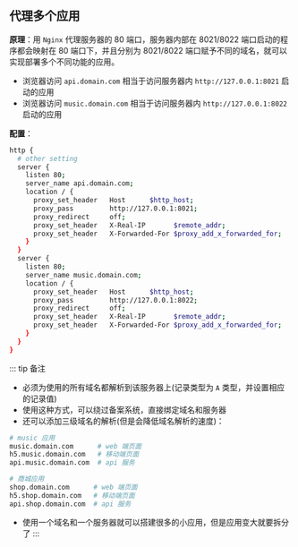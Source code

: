 ## 代理多个应用

**原理**：用 `Nginx` 代理服务器的 80 端口，服务器内部在 8021/8022 端口启动的程序都会映射在 80 端口下，并且分别为 8021/8022 端口赋予不同的域名，就可以实现部署多个不同功能的应用。
+ 浏览器访问 `api.domain.com` 相当于访问服务器内 `http://127.0.0.1:8021` 启动的应用
+ 浏览器访问 `music.domain.com` 相当于访问服务器内 `http://127.0.0.1:8022` 启动的应用

**配置**：
```sh
http {  
  # other setting
  server {
    listen 80;
    server_name api.domain.com;
    location / {
      proxy_set_header   Host      $http_host;
      proxy_pass         http://127.0.0.1:8021;
      proxy_redirect     off;
      proxy_set_header   X-Real-IP       $remote_addr;
      proxy_set_header   X-Forwarded-For $proxy_add_x_forwarded_for;
    }
  }
  server {
    listen 80;
    server_name music.domain.com;
    location / {
      proxy_set_header   Host      $http_host;
      proxy_pass         http://127.0.0.1:8022;
      proxy_redirect     off;
      proxy_set_header   X-Real-IP       $remote_addr;
      proxy_set_header   X-Forwarded-For $proxy_add_x_forwarded_for;
    }
  }
}
```

::: tip 备注
+ 必须为使用的所有域名都解析到该服务器上(记录类型为 `A` 类型，并设置相应的记录值)
+ 使用这种方式，可以绕过备案系统，直接绑定域名和服务器
+ 还可以添加三级域名的解析(但是会降低域名解析的速度)：
```sh
# music 应用
music.domain.com      # web 端页面
h5.music.domain.com   # 移动端页面
api.music.domain.com  # api 服务

# 商城应用
shop.domain.com      # web 端页面
h5.shop.domain.com   # 移动端页面
api.shop.domain.com  # api 服务
```
+ 使用一个域名和一个服务器就可以搭建很多的小应用，但是应用变大就要拆分了
:::